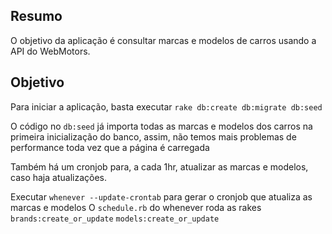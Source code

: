 ## Resumo

O objetivo da aplicação é consultar marcas e modelos de carros usando a API do WebMotors.

## Objetivo

Para iniciar a aplicação, basta executar `rake db:create db:migrate db:seed`

O código no `db:seed` já importa todas as marcas e modelos dos carros na primeira
inicialização do banco, assim, não temos mais problemas de performance toda vez que a
página é carregada

Também há um cronjob para, a cada 1hr, atualizar as marcas e modelos, caso haja atualizações.

Executar `whenever --update-crontab` para gerar o cronjob que atualiza as marcas e modelos
O `schedule.rb` do whenever roda as rakes
`brands:create_or_update`
`models:create_or_update`
